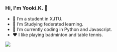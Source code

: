 <!--
**Yooki-K/Yooki-K** is a ✨ _special_ ✨ repository because its `README.md` (this file) appears on your GitHub profile.

Here are some ideas to get you started:

- 🔭 I’m currently working on ...
- 🌱 I’m currently learning ...
- 👯 I’m looking to collaborate on ...
- 🤔 I’m looking for help with ...
- 💬 Ask me about ...
- 📫 How to reach me: ...
- 😄 Pronouns: ...
- ⚡ Fun fact: ...
-->

### Hi, I'm Yooki.K. 👋

- 🔭 I’m a student in XJTU.
- 🌱 I’m Studying federated learning.
- 🤔 I’m currently coding in Python and Javascript.
- ❤️ I like playing badminton and table tennis.


<img align="left" src="https://github-readme-stats.vercel.app/api?username=Yooki-K&show_icons=true&hide_border=true">
